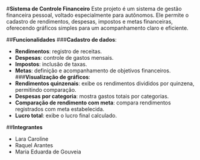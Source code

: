 #**Sistema de Controle Financeiro**
Este projeto é um sistema de gestão financeira pessoal, voltado especialmente para autônomos. Ele permite o cadastro de rendimentos, despesas, impostos e metas financeiras, oferecendo gráficos simples para um acompanhamento claro e eficiente.

##**Funcionalidades**
###**Cadastro de dados**:
- **Rendimentos**: registro de receitas.
- **Despesas**: controle de gastos mensais.
- **Impostos**: inclusão de taxas.
- **Metas**: definição e acompanhamento de objetivos financeiros.
###**Visualização de gráficos**:
- **Rendimentos quinzenais**: exibe os rendimentos divididos por quinzena, permitindo comparação.
- **Despesas por categoria**: mostra gastos totais por categorias.
- **Comparação de rendimento com meta**: compara rendimentos registrados com meta estabelecida.
- **Lucro total**: exibe o lucro final calculado.

##**Integrantes**
- Lara Caroline
- Raquel Arantes
- Maria Eduarda de Gouveia
